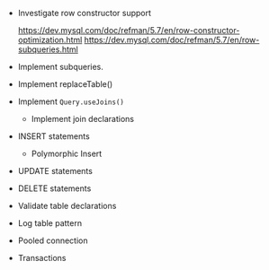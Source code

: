 + Investigate row constructor support

  https://dev.mysql.com/doc/refman/5.7/en/row-constructor-optimization.html
  https://dev.mysql.com/doc/refman/5.7/en/row-subqueries.html

+ Implement subqueries.

+ Implement replaceTable()

+ Implement `Query.useJoins()`
  + Implement join declarations

+ INSERT statements
  + Polymorphic Insert
+ UPDATE statements
+ DELETE statements

+ Validate table declarations
+ Log table pattern
+ Pooled connection
+ Transactions